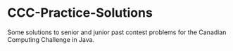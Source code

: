 # CCC-Practice-Solutions
Some solutions to senior and junior past contest problems for the Canadian Computing Challenge in Java. 
